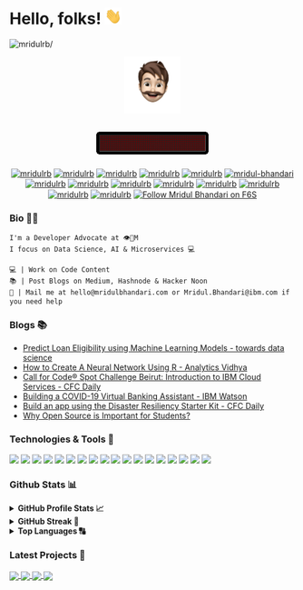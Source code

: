 <!--
**mridulrb/mridulrb** is a ✨ _special_ ✨ repository because its `README.md` (this file) appears on your GitHub profile.

Here are some ideas to get you started:

- 🔭 I’m currently working on ...
- 🌱 I’m currently learning ...
- 👯 I’m looking to collaborate on ...
- 🤔 I’m looking for help with ...
- 💬 Ask me about ...
- 📫 How to reach me: ...
- 😄 Pronouns: ...
- ⚡ Fun fact: ...
-->

<!-- [![Header](https://raw.githubusercontent.com/mridulrb/mridulrb/master/media/Header.jpeg "Header")](https://mridulbhandari.com/) -->

# Hello, folks! <img src="https://raw.githubusercontent.com/mridulrb/mridulrb/master/media/wave.gif" width="30px"> 

<p align="left"> <img src=https://komarev.com/ghpvc/?username=mridulrb&style=plastic&color=orange alt=mridulrb/> </p>

<p align="center">
  <img src="https://raw.githubusercontent.com/mridulrb/mridulrb/master/media/logo.png" width="100px" height="100px" />
</p>

<h2 align="center"> <img src="https://raw.githubusercontent.com/mridulrb/mridulrb/master/media/signbot.gif"/> </h2>
<p align="center">
<a href=https://mridulbhandari.com target="blank"><img align="center" src=https://cdn.jsdelivr.net/npm/simple-icons@3.0.1/icons/about-dot-me.svg alt="mridulrb" height="20" width="20" /></a>
<a href=https://www.kaggle.com/mridulrb target="blank"><img align="center" src=https://cdn.jsdelivr.net/npm/simple-icons@3.0.1/icons/kaggle.svg alt="mridulrb" height="20" width="20" /></a>
<a href=https://freecodecamp.org/u/mridulrb/ target="blank"><img align="center" src=https://cdn.jsdelivr.net/npm/simple-icons@3.0.1/icons/freecodecamp.svg alt="mridulrb" height="20" width="20" /></a>
<a href=https://mridulrb.hashnode.dev/ target="blank"><img align="center" src=https://cdn.jsdelivr.net/npm/simple-icons@3.0.1/icons/hashnode.svg alt="mridulrb" height="20" width="20" /></a>
<a href=https://twitter.com/mridulrb target="blank"><img align="center" src=https://cdn.jsdelivr.net/npm/simple-icons@3.0.1/icons/twitter.svg alt="mridulrb" height="20" width="20" /></a>
<a href=https://linkedin.com/in/mridul-bhandari target="blank"><img align="center" src=https://cdn.jsdelivr.net/npm/simple-icons@3.0.1/icons/linkedin.svg alt="mridul-bhandari" height="20" width="20" /></a>
<a href=https://www.medium.com/@mridulrb target="blank"><img align="center" src=https://cdn.jsdelivr.net/npm/simple-icons@3.0.1/icons/medium.svg alt="mridulrb" height="20" width="20" /></a>
<a href=https://stackoverflow.com/story/mridulrb target="blank"><img align="center" src=https://cdn.jsdelivr.net/npm/simple-icons@3.0.1/icons/stackoverflow.svg alt="mridulrb" height="20" width="20" /></a>
<a href=https://www.instagram.com/mridulrb target="blank"><img align="center" src=https://cdn.jsdelivr.net/npm/simple-icons@3.0.1/icons/instagram.svg alt="mridulrb" height="20" width="20" /></a>
<a href=https://codepen.io/mridulrb target="blank"><img align="center" src=https://cdn.jsdelivr.net/npm/simple-icons@3.0.1/icons/codepen.svg alt="mridulrb" height="20" width="20" /></a>
<a href=https://dev.to/mridulrb target="blank"><img align="center" src=https://cdn.jsdelivr.net/npm/simple-icons@3.0.1/icons/dev-dot-to.svg alt="mridulrb" height="20" width="20" /></a>
<a href=https://www.facebook.com/mridulrb target="blank"><img align="center" src=https://cdn.jsdelivr.net/npm/simple-icons@3.0.1/icons/facebook.svg alt="mridulrb" height="20" width="20" /></a>
<a href=https://www.behance.net/mridulbhandari target="blank"><img align="center" src=https://cdn.jsdelivr.net/npm/simple-icons@3.0.1/icons/behance.svg alt="mridulrb" height="20" width="20" /></a>
<a href=https://dribbble.com/mridulrb target="blank"><img align="center" src=https://cdn.jsdelivr.net/npm/simple-icons@3.0.1/icons/dribbble.svg alt="mridulrb" height="20" width="20" /></a>
<a href="https://www.f6s.com/mridulrb?follow=1" target="_blank" title="Follow Mridul Bhandari on F6S"><img src="https://www.f6s.com/images/f6s-follow-green.png" border="0" align="center" width="78" height="22 " alt="Follow Mridul Bhandari on F6S" style="width: 78px; height: 22px; padding: 0px; margin: 0px;" /></a>  
</p>



### Bio 👨🏻
```
I'm a Developer Advocate at 👁🐝M  
I focus on Data Science, AI & Microservices 💻

💻 | Work on Code Content
📚 | Post Blogs on Medium, Hashnode & Hacker Noon
💬 | Mail me at hello@mridulbhandari.com or Mridul.Bhandari@ibm.com if you need help
```

### Blogs 📚

- [Predict Loan Eligibility using Machine Learning Models - towards data science](https://towardsdatascience.com/predict-loan-eligibility-using-machine-learning-models-7a14ef904057)
- [How to Create A Neural Network Using R - Analytics Vidhya](https://medium.com/analytics-vidhya/neural-network-using-r-fbd9156a2ffa)
- [Call for Code® Spot Challenge Beirut: Introduction to IBM Cloud Services - CFC Daily](https://medium.com/callforcode/call-for-code-spot-challenge-beirut-introduction-to-ibm-cloud-services-part-2-767fc322d11a)
- [Building a COVID-19 Virtual Banking Assistant - IBM Watson](https://medium.com/ibm-watson/building-a-covid-19-virtual-banking-assistant-cb4252dc1bcc)
- [Build an app using the Disaster Resiliency Starter Kit - CFC Daily](https://medium.com/callforcode/on-july-14th-2020-cloud-developer-advocate-mridul-bhandari-from-ibm-developer-and-senior-2a8d2f67c1de)
- [Why Open Source is Important for Students?](https://dev.to/mridulrb/series/11633)
<!-- - [How To Create An AR Treasure Hunt using A-Frame and AR.js - Towards AI](https://medium.com/towards-artificial-intelligence/ar-treasure-hunt-using-a-frame-and-ar-js-dcd07c33f771) -->
<!-- - [Tovit - a COVID-19 toolkit - IBM Watson](https://medium.com/ibm-watson/tovit-a-covid-19-toolkit-aed5c2fc68d1)
- [Tovit - Your go-to COVID-19 toolkit - CFC Daily](https://medium.com/callforcode/tovit-ae4554bfe92f) -->

### Technologies & Tools 🔧
![](https://img.shields.io/badge/IBM_Cloud-informational?style=flat-square&logo=IBM&logoColor=white&color=054ADA)
![](https://img.shields.io/badge/MacOS-informational?style=flat&logo=apple&logoColor=white&color=ffffff)
![](https://img.shields.io/badge/Linux-informational?style=flat&logo=linux&logoColor=white&color=f86f14)
![](https://img.shields.io/badge/VS_Code-informational?style=flat&logo=visual-studio-code&logoColor=white&color=286ac6)
![](https://img.shields.io/badge/IntelliJ_IDEA-informational?style=flat&logo=intellij-idea&logoColor=white&color=000000)
![](https://img.shields.io/badge/C-informational?style=flat-square&logo=C&logoColor=white&color=A8B9CC)
![](https://img.shields.io/badge/Java-informational?style=flat-square&logo=Java&logoColor=white&color=007396)
![](https://img.shields.io/badge/Python-informational?style=flat-square&logo=Python&logoColor=white&color=3776AB)
![](https://img.shields.io/badge/JavaScript-informational?style=flat-square&logo=JavaScript&logoColor=white&color=F7DF1E)
![](https://img.shields.io/badge/HTML/CSS/HTML5-informational?style=flat-square&logo=html5&logoColor=white&color=E34F26)
![](https://img.shields.io/badge/NodeJS-informational?style=flat-square&logo=npm&logoColor=white&color=339933)
![](https://img.shields.io/badge/ReactJS-informational?style=flat-square&logo=React&logoColor=white&color=61DAFB)
![](https://img.shields.io/badge/ReactNative-informational?style=flat-square&logo=React&logoColor=white&color=61DAFB)
![](https://img.shields.io/badge/R/RStudio-informational?style=flat-square&logo=R&logoColor=white&color=276DC3)
![](https://img.shields.io/badge/Bash_Scripting-informational?style=flat-square&logo=gnu-bash&logoColor=white&color=4EAA25)
![](https://img.shields.io/badge/Red_Hat_OpenShift-informational?style=flat-square&logo=red-hat-open-shift&logoColor=white&color=EE0000)
![](https://img.shields.io/badge/Kubernetes-informational?style=flat-square&logo=kubernetes&logoColor=white&color=326CE5)
![](https://img.shields.io/badge/Docker-informational?style=flat-square&logo=docker&logoColor=white&color=2496ED)




### Github Stats 📊
<details> 
  <summary><b>GitHub Profile Stats 📈</b></summary>
    <a href="https://github.com/mridulrb/mridulrb">
    <img align="center" src="https://github-readme-stats.vercel.app/api?username=mridulrb&count_private=true&show_icons=true&theme=highcontrast&include_all_commits=true" alt="git stats"/>
    </a>
</details> 

<details> 
  <summary><b>GitHub Streak 💯</b></summary>
   <img align="center" src="https://github-readme-streak-stats.herokuapp.com/?user=mridulrb&theme=dark" alt="git stats"/>
<!-- [![GitHub Streak](https://github-readme-streak-stats.herokuapp.com/?user=mridulrb&theme=dark)](https://git.io/streak-stats) -->
</details> 

<details> 
  <summary><b>Top Languages 🔠</b></summary>
    <!-- ### Top Languages 🔠 -->
    <a href="https://github.com/mridulrb/mridulrb">
    <img align="center"src="https://github-readme-stats.vercel.app/api/top-langs/?username=mridulrb&hide=HTML,CSS&theme=dracula" alt="git stats"/>
    </a>
</details> 

### Latest Projects 📖
<a href="https://github.com/mridulrb/Predict-loan-eligibility-using-IBM-Watson-Studio">
<img align="center" src="https://github-readme-stats.vercel.app/api/pin/?username=mridulrb&repo=Predict-loan-eligibility-using-IBM-Watson-Studio&show_owner=True&theme=dracula"/>
</a>

<a href="https://github.com/mridulrb/Integrating-Watson-Assistant-with-Whatsapp">
<img align="center" src="https://github-readme-stats.vercel.app/api/pin/?username=mridulrb&repo=Integrating-Watson-Assistant-with-Whatsapp&show_owner=True&theme=synthwave"/>
</a>

<a href="https://github.com/mridulrb/Tovit">
<img align="center" src="https://github-readme-stats.vercel.app/api/pin/?username=mridulrb&repo=Tovit&show_owner=True&theme=cobalt"/>
</a>

<a href="https://github.com/mridulrb/Bank-Virtual-Assistant">
<img align="center" src="https://github-readme-stats.vercel.app/api/pin/?username=mridulrb&repo=Bank-Virtual-Assistant&show_owner=True&theme=onedark"/>
</a>

<!-- [![ReadMe Card](https://github-readme-stats.vercel.app/api/pin/?username=mridulrb&repo=watson-stock-market-predictor&show_owner=True&theme=gotham)](https://github.com/mridulrb/watson-stock-market-predictor) -->

<!-- ### GitHub Pins 📌

[![ReadMe Card](https://github-readme-stats.vercel.app/api/pin/?username=mridulrb&repo=Tovit&show_owner=True&theme=dark)](https://github.com/mridulrb/Tovit)

[![ReadMe Card](https://github-readme-stats.vercel.app/api/pin/?username=mridulrb&repo=Bank-Virtual-Assistant&show_owner=True&theme=radical)](https://github.com/mridulrb/Bank-Virtual-Assistant)

[![ReadMe Card](https://github-readme-stats.vercel.app/api/pin/?username=mridulrb&repo=AR_Treasure_Hunt_using_A-Frame_and_AR.js&show_owner=True&theme=merko)](https://github.com/mridulrb/AR_Treasure_Hunt_using_A-Frame_and_AR.js)

[![ReadMe Card](https://github-readme-stats.vercel.app/api/pin/?username=mridulrb&repo=Neural-Network-in-R&show_owner=True&theme=gruvbox)](https://github.com/mridulrb/Neural-Network-in-R)

[![ReadMe Card](https://github-readme-stats.vercel.app/api/pin/?username=mridulrb&repo=Khibra&show_owner=True&theme=tokyonight)](https://github.com/mridulrb/Khibra)

[![ReadMe Card](https://github-readme-stats.vercel.app/api/pin/?username=mridulrb&repo=Spotify-Playlist-ReactNative-GraphQL&show_owner=True&theme=onedark)](https://github.com/mridulrb/Spotify-Playlist-ReactNative-GraphQL) -->



<!-- <a href="https://github.com/mridulrb/Tovit">
  <img align="left" src="https://github-readme-stats.vercel.app/api/pin/?username=mridulrb&repo=Tovit&show_owner=True&theme=dark" width="425px" height="120px"/>
</a>


<a href="https://github.com/mridulrb/Bank-Virtual-Assistant">
  <img align="left" src="https://github-readme-stats.vercel.app/api/pin/?username=mridulrb&repo=Bank-Virtual-Assistant&show_owner=True&theme=radical" width="425px" height="120px" />
</a>

<a href="https://github.com/mridulrb/Solution-Starter-Kit-Disasters-2020">
  <img align="left" src="https://github-readme-stats.vercel.app/api/pin/?username=mridulrb&repo=Solution-Starter-Kit-Disasters-2020&show_owner=True&theme=merko" width="425px" height="120px" />
</a>

<a href="https://github.com/mridulrb/node-red-contrib-twc-covid19-tracker">
  <img align="left" src="https://github-readme-stats.vercel.app/api/pin/?username=mridulrb&repo=node-red-contrib-twc-covid19-tracker&show_owner=True&theme=gruvbox" width="425px" height="120px" />
</a>

<a href="https://github.com/mridulrb/AR_Treasure_Hunt_using_A-Frame_and_AR.js">
  <img align="left" src="https://github-readme-stats.vercel.app/api/pin/?username=mridulrb&repo=AR_Treasure_Hunt_using_A-Frame_and_AR.js&show_owner=True&theme=tokyonight" width="425px" height="120px" />
</a>

<a href="https://github.com/mridulrb/Neural-Network-in-R">
  <img align="left" src="https://github-readme-stats.vercel.app/api/pin/?username=mridulrb&repo=Neural-Network-in-R&show_owner=True&theme=onedark" width="425px" height="120px" />
</a>

<a href="https://github.com/mridulrb/Spotify-Playlist-ReactNative-GraphQL">
  <img align="left" src="https://github-readme-stats.vercel.app/api/pin/?username=mridulrb&repo=Spotify-Playlist-ReactNative-GraphQL&show_owner=True&theme=cobalt" width="425px" height="120px" />
</a>

<a href="https://github.com/mridulrb/Khibra">
  <img align="left" src="https://github-readme-stats.vercel.app/api/pin/?username=mridulrb&repo=Khibra&show_owner=True&theme=synthwave" width="425px" height="150px" />
</a>  -->



